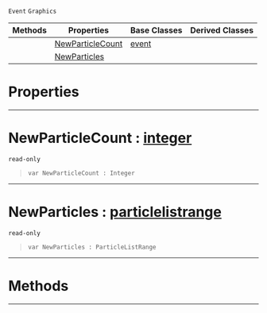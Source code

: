  `Event` `Graphics`



|Methods|Properties|Base Classes|Derived Classes|
|---|---|---|---|
| |[ NewParticleCount](https://plasmaengine.github.io/PlasmaDocs/Plasma1/C++/code_reference/class_reference/particleevent.markdown#newparticlecount-plasma-en)|[event](https://plasmaengine.github.io/PlasmaDocs/Plasma1/C++/code_reference/class_reference/event.markdown)| |
| |[ NewParticles](https://plasmaengine.github.io/PlasmaDocs/Plasma1/C++/code_reference/class_reference/particleevent.markdown#newparticles-plasma-engine)| | |


 #  Properties


---  
 #  NewParticleCount : [integer](https://plasmaengine.github.io/PlasmaDocs/Plasma1/C++/code_reference/lightning_base_types/integer.markdown)

 `read-only`

> 
> ``` lang=cpp, name=Lightning
> var NewParticleCount : Integer


---  
 #  NewParticles : [particlelistrange](https://plasmaengine.github.io/PlasmaDocs/Plasma1/C++/code_reference/class_reference/particlelistrange.markdown)

 `read-only`

> 
> ``` lang=cpp, name=Lightning
> var NewParticles : ParticleListRange


---  
 #  Methods


---  
 

 